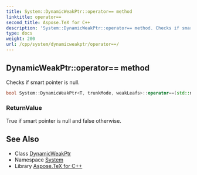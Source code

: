 ```yaml
---
title: System::DynamicWeakPtr::operator== method
linktitle: operator==
second_title: Aspose.TeX for C++
description: 'System::DynamicWeakPtr::operator== method. Checks if smart pointer is null in C++.'
type: docs
weight: 200
url: /cpp/system/dynamicweakptr/operator==/
---
```

## DynamicWeakPtr::operator== method


Checks if smart pointer is null.

```cpp
bool System::DynamicWeakPtr<T, trunkMode, weakLeafs>::operator==(std::nullptr_t) const
```


### ReturnValue

True if smart pointer is null and false otherwise.

## See Also

* Class [DynamicWeakPtr](../)
* Namespace [System](../../)
* Library [Aspose.TeX for C++](../../../)
